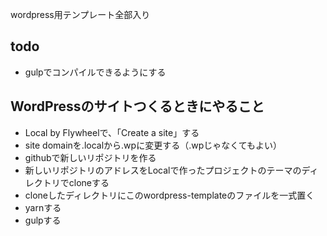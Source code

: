 wordpress用テンプレート全部入り

## todo
- gulpでコンパイルできるようにする

## WordPressのサイトつくるときにやること
- Local by Flywheelで、「Create a site」する
- site domainを.localから.wpに変更する（.wpじゃなくてもよい）
- githubで新しいリポジトリを作る
- 新しいリポジトリのアドレスをLocalで作ったプロジェクトのテーマのディレクトリでcloneする
- cloneしたディレクトリにこのwordpress-templateのファイルを一式置く
- yarnする
- gulpする
